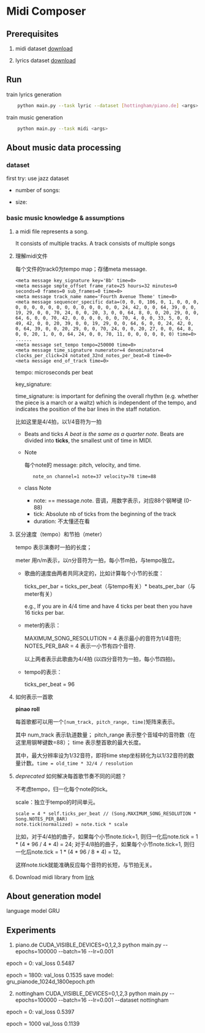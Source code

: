 # Midi Composer

## Prerequisites

1. midi dataset [download](http://www-etud.iro.umontreal.ca/~boulanni/icml2012)

2. lyrics dataset [download](https://www.kaggle.com/paultimothymooney/poetry)


## Run
train lyrics generation
```bash
    python main.py --task lyric --dataset [hottingham/piano.de] <args> 
```

train music generation
```bash
    python main.py --task midi <args>
```

## About music data processing

### dataset

first try: use jazz dataset

- number of songs:
    
- size: 


### basic music knowledge & assumptions
1. a midi file represents a song. 
    
    It consists of multiple tracks. A track consists of multiple songs
    
2. 理解midi文件
    
    每个文件的track0为tempo map；存储meta message.
    ```
    <meta message key_signature key='Bb' time=0>
    <meta message smpte_offset frame_rate=25 hours=32 minutes=0 seconds=0 frames=0 sub_frames=0 time=0>
    <meta message track_name name='Fourth Avenue Theme' time=0>
    <meta message sequencer_specific data=(0, 0, 0, 106, 0, 1, 0, 0, 0, 0, 0, 0, 0, 0, 0, 0, 0, 0, 0, 0, 0, 0, 24, 42, 0, 0, 64, 39, 0, 0, 19, 29, 0, 0, 70, 24, 0, 0, 20, 3, 0, 0, 64, 8, 0, 0, 20, 29, 0, 0, 64, 6, 0, 0, 70, 42, 0, 0, 0, 0, 0, 0, 70, 4, 0, 0, 33, 5, 0, 0, 49, 42, 0, 0, 20, 39, 0, 0, 19, 29, 0, 0, 64, 6, 0, 0, 24, 42, 0, 0, 64, 39, 0, 0, 20, 29, 0, 0, 70, 24, 0, 0, 20, 27, 0, 0, 64, 8, 0, 0, 20, 1, 0, 0, 64, 24, 0, 0, 70, 11, 0, 0, 0, 0, 0, 0) time=0>
    ......
    <meta message set_tempo tempo=250000 time=0>
    <meta message time_signature numerator=4 denominator=4 clocks_per_click=24 notated_32nd_notes_per_beat=8 time=0>
    <meta message end_of_track time=0> 
    ```
    tempo: microseconds per beat
    
    key_signature: 
    
    time_signature: is important for defining the overall rhythm (e.g. whether the piece is a march or a waltz) 
    which is independent of the tempo, and indicates the position of the bar lines in the staff notation.
    
    比如这里是4/4拍，以1/4音符为一拍
    
    - Beats and ticks
    *A beat is the same as a quarter note*. 
    Beats are divided into **ticks**, the smallest unit of time in MIDI.
    
    - Note
    
        每个note的 message: pitch, velocity, and time.
        ```
           note_on channel=1 note=37 velocity=78 time=88
        ```
        
    - class Note 
        - note: == message.note. 音调，用数字表示，对应88个钢琴键 (0-88)
        - tick: Absolute nb of ticks from the beginning of the track
        - duration: 不太懂还在看
    
3. 区分速度（tempo）和节拍（meter）
    
    tempo 表示演奏时一拍的长度；
    
    meter 用n/m表示，以n分音符为一拍，每小节m拍，与tempo独立。
    
    - 歌曲的速度由两者共同决定的，比如计算每个小节的长度：
    
        ticks_per_bar = ticks_per_beat（与tempo有关）* beats_per_bar（与meter有关）
        
        e.g., If you are in 4/4 time and have 4 ticks per beat then you have 16 ticks per bar.
        
    - meter的表示：
    
        MAXIMUM_SONG_RESOLUTION = 4 表示最小的音符为1/4音符;
        NOTES_PER_BAR = 4 表示一小节有四个音符.
        
        以上两者表示此歌曲为4/4拍 (以四分音符为一拍，每小节四拍)。
    
    - tempo的表示：
    
        ticks_per_beat = 96
    
4. 如何表示一首歌

    **pinao roll**
    
    每首歌都可以用一个` [num_track, pitch_range, time] `矩阵来表示。
    
    其中 num_track 表示轨道数量；
    pitch_range 表示整个音域中的音符数（在这里用钢琴键数=88）；
    time 表示整首歌的最大长度。
    
    其中，最大分辨率设为1/32音符，即将time step坐标转化为以1/32音符的数量计数。`time = old_time * 32/4 / resolution`

5. *deprecated* 如何解决每首歌节奏不同的问题？
    
    不考虑tempo，归一化每个note的tick。
    
    scale：独立于tempo的时间单元。
    ```
    scale = 4 * self.ticks_per_beat // (Song.MAXIMUM_SONG_RESOLUTION * Song.NOTES_PER_BAR)
    note.tick(normalized) = note.tick * scale
    ```
   
    比如，对于4/4拍的曲子，如果每个小节note.tick=1, 则归一化后note.tick = 1 * (4 * 96 / 4 * 4) = 24;
    对于4/8拍的曲子，如果每个小节note.tick=1, 则归一化后note.tick = 1 * (4 * 96 / 8 * 4) = 12。
    
    这样note.tick就能准确反应每个音符的长短，与节拍无关。
    
6. Download midi library from [link]( http://www.iro.umontreal.ca/~lisa/deep/midi.zip)
    
## About generation model

language model 
GRU
    
## Experiments

1. piano.de
CUDA_VISIBLE_DEVICES=0,1,2,3 python main.py --epochs=100000 --batch=16 --lr=0.001

epoch = 0:
    val_loss 0.5487
    
epoch = 1800:
    val_loss 0.1535
    save model: gru_pianode_1024d_1800epoch.pth

2. nottingham
CUDA_VISIBLE_DEVICES=0,1,2,3 python main.py --epochs=100000 --batch=16 --lr=0.001 --dataset nottingham

epoch = 0:
    val_loss 0.5397

epoch = 1000
    val_loss 0.1139